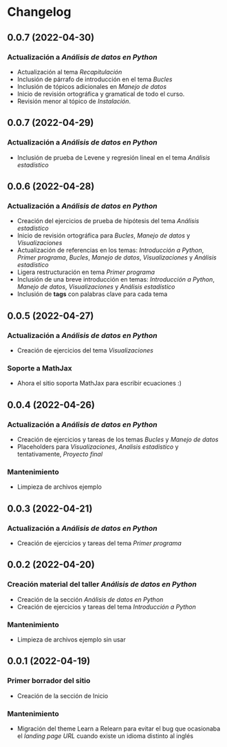 # Changelog

## 0.0.7 (2022-04-30)

### Actualización a _Análisis de datos en Python_

- Actualización al tema _Recapitulación_
- Inclusión de párrafo de introducción en el tema _Bucles_
- Inclusión de tópicos adicionales en _Manejo de datos_
- Inicio de revisión ortográfica y gramatical de todo el curso.
- Revisión menor al tópico de _Instalación_.

## 0.0.7 (2022-04-29)

### Actualización a _Análisis de datos en Python_

- Inclusión de prueba de Levene y regresión lineal en el tema 
_Análisis estadístico_

## 0.0.6 (2022-04-28)

### Actualización a _Análisis de datos en Python_

- Creación del ejercicios de prueba de hipótesis del tema _Análisis estadístico_
- Inicio de revisión ortográfica para _Bucles_, _Manejo de datos_ y 
_Visualizaciones_
- Actualización de referencias en los temas: _Introducción a Python_, 
_Primer programa_, _Bucles_, _Manejo de datos_, _Visualizaciones_ y 
_Análisis estadístico_
- Ligera restructuración en tema _Primer programa_
- Inclusión de una breve introducción en temas: _Introducción a_ 
_Python_, _Manejo de datos_, _Visualizaciones_ y _Análisis estadístico_
- Inclusión de **tags** con palabras clave para cada tema

## 0.0.5 (2022-04-27)

### Actualización a _Análisis de datos en Python_

- Creación de ejercicios del tema _Visualizaciones_

### Soporte a MathJax

- Ahora el sitio soporta MathJax para escribir ecuaciones :)

## 0.0.4 (2022-04-26)

### Actualización a _Análisis de datos en Python_

- Creación de ejercicios y tareas de los temas _Bucles_ y _Manejo de datos_ 
- Placeholders para _Visualizaciones_, _Analisis estadistico_ y tentativamente,
_Proyecto final_

### Mantenimiento

- Limpieza de archivos ejemplo

## 0.0.3 (2022-04-21)

### Actualización a _Análisis de datos en Python_

- Creación de ejercicios y tareas del tema _Primer programa_ 

## 0.0.2 (2022-04-20)

### Creación material del taller _Análisis de datos en Python_

- Creación de la sección _Análisis de datos en Python_
- Creación de ejercicios y tareas del tema _Introducción a Python_ 

### Mantenimiento

- Limpieza de archivos ejemplo sin usar

## 0.0.1 (2022-04-19)

### Primer borrador del sitio

- Creación de la sección de Inicio

### Mantenimiento

- Migración del theme Learn a Relearn para evitar el bug que ocasionaba el 
_landing page URL_ cuando existe un idioma distinto al inglés